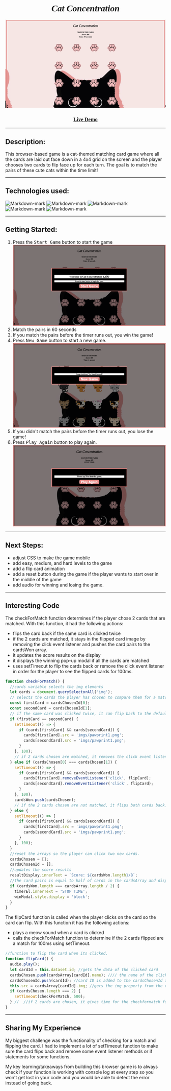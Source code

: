 <main align="center" style="font-family: 'cursive'";>

# <strong><em> Cat Concentration </em></strong>

![Markdown-mark](imgs/gamescreenshot.png)

### [Live Demo](https://sally-kam.github.io/concentrationGame/) 

</main>

---

## Description: 
This browser-based game is a cat-themed matching card game where all the cards are laid out face down in a 4x4 grid on the screen and the player chooses two cards to flip face up for each turn. The goal is to match the pairs of these cute cats within the time limit!

---

## Technologies used:
![Markdown-mark](https://img.shields.io/badge/JavaScript-F7DF1E?style=for-the-badge&logo=javascript&logoColor=black)
![Markdown-mark](https://img.shields.io/badge/HTML-239120?style=for-the-badge&logo=html5&logoColor=white)
![Markdown-mark](https://img.shields.io/badge/CSS-239120?&style=for-the-badge&logo=css3&logoColor=white)
![Markdown-mark](https://img.shields.io/badge/GitHub-100000?style=for-the-badge&logo=github&logoColor=white)
![Markdown-mark](https://img.shields.io/badge/Made%20for-VSCode-1f425f.svg)

---

## Getting Started: 
1. Press the <kbd>Start Game</kbd> button to start the game
![Markdown-mark](imgs/startscreenshot.png)
2. Match the pairs in 60 seconds
3. If you match the pairs before the timer runs out, you win the game!
4. Press <kbd>New Game</kbd> button to start a new game.
![Markdown-mark](imgs/newgamescreenshot.png)
5. If you didn't match the pairs before the timer runs out, you lose the game!
6. Press <kbd>Play Again</kbd> button to play again.
![Markdown-mark](imgs/playagainscreenshot.png)

---

## Next Steps:

* adjust CSS to make the game mobile 
* add easy, medium, and hard levels to the game
* add a flip card animation
* add a reset button during the game if the player wants to start over in the middle of the game
* add audio for winning and losing the game.


---

## Interesting Code

The checkForMatch function determines if the player chose 2 cards that are matched. With this function, it had the following actions:
* flips the card back if the same card is clicked twice
* if the 2 cards are matched, it stays in the flipped card image by removing the click event listener and pushes the card pairs to the cardsWon array.
* it updates the score results on the display
* it displays the winning pop-up modal if all the cards are matched
* uses setTimeout to flip the cards back or remove the click event listener in order for the player to see the flipped cards for 100ms.

```js
function checkForMatch() {
  //cards variable selects the img elements
  let cards = document.querySelectorAll('img');
  // selects the cards the player has chosen to compare them for a match
  const firstCard = cardsChosenId[0];
  const secondCard = cardsChosenId[1];
  // if the same card was clicked twice, it can flip back to the default card
  if (firstCard == secondCard) {
    setTimeout(() => {
      if (cards[firstCard] && cards[secondCard]) {
        cards[firstCard].src = 'imgs/pawprint1.png';
        cards[secondCard].src = 'imgs/pawprint1.png';
      }
    }, 100);
    // if 2 cards chosen are matched, it removes the click event listener to lock them in the flipped image and keeps track of the matched card pairs by pushing.
  } else if (cardsChosen[0] === cardsChosen[1]) {
    setTimeout(() => {
      if (cards[firstCard] && cards[secondCard]) {
        cards[firstCard].removeEventListener('click', flipCard);
        cards[secondCard].removeEventListener('click', flipCard);
      }
    }, 100);
    cardsWon.push(cardsChosen);
    // if the 2 cards chosen are not matched, it flips both cards back.
  } else {
    setTimeout(() => {
      if (cards[firstCard] && cards[secondCard]) {
        cards[firstCard].src = 'imgs/pawprint1.png';
        cards[secondCard].src = 'imgs/pawprint1.png';
      }
    }, 100);
  }
  //reset the arrays so the player can click two new cards.
  cardsChosen = [];
  cardsChosenId = [];
  //updates the score results
  resultDisplay.innerText = `Score: ${cardsWon.length}/8`;
  //the card pairs is equal to half of cards in the cardsArray and displays the winning pop-up modal
  if (cardsWon.length === cardsArray.length / 2) {
    timerEl.innerText = 'STOP TIME';
    winModal.style.display = 'block';
  }
}
```

The flipCard function is called when the player clicks on the card so the card can flip. With this function it has the following actions:
* plays a meow sound when a card is clicked
* calls the checkForMatch function to determine if the 2 cards flipped are a match for 100ms using setTimeout.

```js
//function to flip the card when its clicked. 
function flipCard() {
  audio.play();
  let cardId = this.dataset.id; //gets the data of the clicked card
  cardsChosen.push(cardsArray[cardId].name); //// the name of the clicked card is added to the cardsChosen array
  cardsChosenId.push(cardId); //card ID is added to the cardsChosenId array
  this.src = cardsArray[cardId].img; //gets the img property from the cardsArray through the cardId index variable.
  if (cardsChosen.length === 2) {
    setTimeout(checkForMatch, 500);
  } //  //if 2 cards are chosen, it gives time for the checkformatch function to detect a match.
}
```

---

## Sharing My Experience

My biggest challenge was the functionality of checking for a match and flipping the card. I had to implement a lot of setTimeout function to make sure the card flips back and remove some event listener methods or if statements for some functions.

My key learning/takeaways from building this browser game is to always check if your function is working with console log at every step so you won't get lost in your code and you would be able to detect the error instead of going back. 










